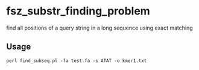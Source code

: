 # fsz_substr_finding_problem
find all positions of a query string in a long sequence using exact matching

## Usage
`perl find_subseq.pl -fa test.fa -s ATAT -o kmer1.txt`
